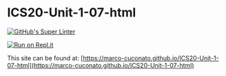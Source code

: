 # ICS20-Unit-1-07-html

[![GitHub's Super Linter](https://github.com/marco-cuconato/ICS20-Unit-1-07-html/workflows/GitHub's%20Super%20Linter/badge.svg)](https://github.com/marco-cuconato/ICS20-Unit-1-07-html/actions)

[![Run on Repl.it](https://repl.it/badge/github/marco-cuconato/ICS20-Unit-1-07-html)](https://repl.it/github/marco-cuconato/ICS20-Unit-1-07-html)                                                                             

This site can be found at: [https://marco-cuconato.github.io/ICS20-Unit-1-07-html](https://marco-cuconato.github.io/ICS20-Unit-1-07-html)
